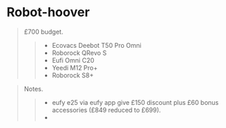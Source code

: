 # Robot-hoover

> £700 budget.
>> - Ecovacs Deebot T50 Pro Omni
>> - Roborock QRevo S
>> - Eufi Omni C20
>> - Yeedi M12 Pro+
>> - Roborock S8+

> Notes.
>> - eufy e25 via eufy app give £150 discount plus £60 bonus accessories (£849 reduced to £699).
>> - 